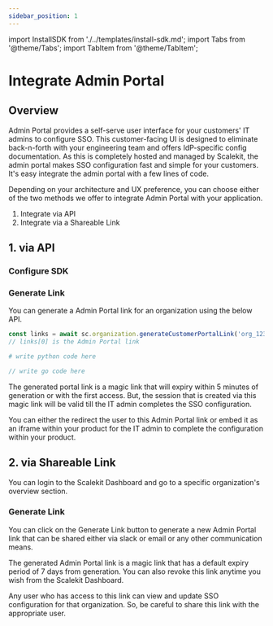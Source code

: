 ```yaml
---
sidebar_position: 1
---
```

import InstallSDK from './../templates/install-sdk.md';
import Tabs from '@theme/Tabs';
import TabItem from '@theme/TabItem';

# Integrate Admin Portal

## Overview
Admin Portal provides a self-serve user interface for your customers' IT admins to configure SSO. This customer-facing UI is designed to eliminate back-n-forth with your engineering team and offers IdP-specific config documentation. As this is completely hosted and managed by Scalekit, the admin portal makes SSO configuration fast and simple for your customers. It's easy integrate the admin portal with a few lines of code. 

Depending on your architecture and UX preference, you can choose either of the two methods we offer to integrate Admin Portal with your application.

1. Integrate via API
2. Integrate via a Shareable Link

## 1. via API

### Configure SDK
<InstallSDK />

### Generate Link
You can generate a Admin Portal link for an organization using the below API. 


<Tabs groupId="tech-stack">
<TabItem value="nodejs" label="NodeJS">

```javascript showLineNumbers
const links = await sc.organization.generateCustomerPortalLink('org_1233222' as string);
// links[0] is the Admin Portal link
```

</TabItem>
<TabItem value="py" label="Python">

```python
# write python code here
```

</TabItem>
<TabItem value="golang" label="Go">

```go
// write go code here
```

</TabItem>
</Tabs>

The generated portal link is a magic link that will expiry within 5 minutes of generation or with the first access. But, the session that is created via this magic link will be valid till the IT admin completes the SSO configuration. 

You can either the redirect the user to this Admin Portal link or embed it as an iframe within your product for the IT admin to complete the configuration within your product. 

## 2. via Shareable Link

You can login to the Scalekit Dashboard and go to a specific organization's overview section.

### Generate Link
You can click on the Generate Link button to generate a new Admin Portal link that can be shared either via slack or email or any other communication means.

<!-- <Show screenshot> -->
The generated Admin Portal link is a magic link that has a default expiry period of 7 days from generation. You can also revoke this link anytime you wish from the Scalekit Dashboard. 

Any user who has access to this link can view and update SSO configuration for that organization. So, be careful to share this link with the appropriate user. 
